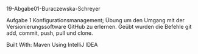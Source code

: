 19-Abgabe01-Buraczewska-Schreyer

Aufgabe 1 Konfigurationsmanagement; Übung um den Umgang mit der Versionierungssoftware GitHub zu erlernen. Geübt wurden die Befehle git add, commit, push, pull und clone.

Built With:
Maven
Using IntelliJ IDEA
